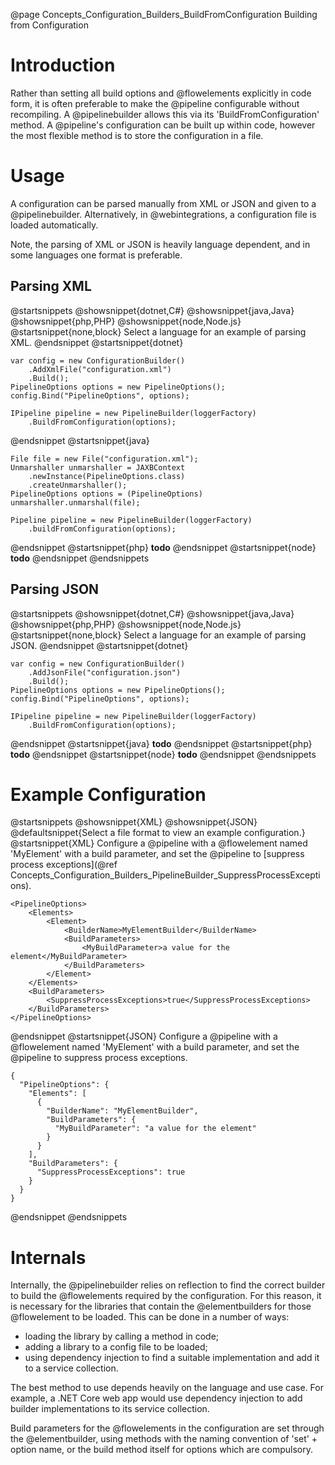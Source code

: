 @page Concepts_Configuration_Builders_BuildFromConfiguration Building from Configuration

# Introduction

Rather than setting all build options and @flowelements explicitly in code form, it is often
preferable to make the @pipeline configurable without recompiling. A @pipelinebuilder allows
this via its 'BuildFromConfiguration' method. A @pipeline's configuration can be built up within
code, however the most flexible method is to store the configuration in a file.

# Usage

A configuration can be parsed manually from XML or JSON and given to a @pipelinebuilder.
Alternatively, in @webintegrations, a configuration file is loaded automatically.

Note, the parsing of XML or JSON is heavily language dependent, and in some languages one format is preferable.

## Parsing XML

@startsnippets
@showsnippet{dotnet,C#}
@showsnippet{java,Java}
@showsnippet{php,PHP}
@showsnippet{node,Node.js}
@startsnippet{none,block}
Select a language for an example of parsing XML.
@endsnippet
@startsnippet{dotnet}
```{cs}
var config = new ConfigurationBuilder()
    .AddXmlFile("configuration.xml")
    .Build();
PipelineOptions options = new PipelineOptions();
config.Bind("PipelineOptions", options);

IPipeline pipeline = new PipelineBuilder(loggerFactory)
    .BuildFromConfiguration(options);
```
@endsnippet
@startsnippet{java}
```{java}
File file = new File("configuration.xml");
Unmarshaller unmarshaller = JAXBContext
    .newInstance(PipelineOptions.class)
    .createUnmarshaller();
PipelineOptions options = (PipelineOptions) unmarshaller.unmarshal(file);

Pipeline pipeline = new PipelineBuilder(loggerFactory)
    .buildFromConfiguration(options);
```
@endsnippet
@startsnippet{php}
**todo**
@endsnippet
@startsnippet{node}
**todo**
@endsnippet
@endsnippets

## Parsing JSON

@startsnippets
@showsnippet{dotnet,C#}
@showsnippet{java,Java}
@showsnippet{php,PHP}
@showsnippet{node,Node.js}
@startsnippet{none,block}
Select a language for an example of parsing JSON.
@endsnippet
@startsnippet{dotnet}
```{cs}
var config = new ConfigurationBuilder()
    .AddJsonFile("configuration.json")
    .Build();
PipelineOptions options = new PipelineOptions();
config.Bind("PipelineOptions", options);

IPipeline pipeline = new PipelineBuilder(loggerFactory)
    .BuildFromConfiguration(options);
```
@endsnippet
@startsnippet{java}
**todo**
@endsnippet
@startsnippet{php}
**todo**
@endsnippet
@startsnippet{node}
**todo**
@endsnippet
@endsnippets


# Example Configuration

@startsnippets
@showsnippet{XML}
@showsnippet{JSON}
@defaultsnippet{Select a file format to view an example configuration.}
@startsnippet{XML}
Configure a @pipeline with a @flowelement named 'MyElement' with a build parameter, and
set the @pipeline to [suppress process exceptions](@ref Concepts_Configuration_Builders_PipelineBuilder_SuppressProcessExceptions).
```{xml}
<PipelineOptions>
    <Elements>
        <Element>
            <BuilderName>MyElementBuilder</BuilderName>
            <BuildParameters>
                <MyBuildParameter>a value for the element</MyBuildParameter>
            </BuildParameters>
        </Element>
    </Elements>
    <BuildParameters>
        <SuppressProcessExceptions>true</SuppressProcessExceptions>
    </BuildParameters>
</PipelineOptions>
```
@endsnippet
@startsnippet{JSON}
Configure a @pipeline with a @flowelement named 'MyElement' with a build parameter, and
set the @pipeline to suppress process exceptions.
```{js}
{
  "PipelineOptions": {
    "Elements": [
      {
        "BuilderName": "MyElementBuilder",
        "BuildParameters": {
          "MyBuildParameter": "a value for the element"
        }
      }
    ],
    "BuildParameters": {
      "SuppressProcessExceptions": true
    }
  }
}
```
@endsnippet
@endsnippets


# Internals

Internally, the @pipelinebuilder relies on reflection to find the correct builder to build
the @flowelements required by the configuration. For this reason, it is necessary for the
libraries that contain the @elementbuilders for those @flowelement to be loaded. This can be done
in a number of ways:
* loading the library by calling a method in code;
* adding a library to a config file to be loaded;
* using dependency injection to find a suitable implementation and add it to a service collection.

The best method to use depends heavily on the language and use case. For example, a .NET Core
web app would use dependency injection to add builder implementations to its service collection.

Build parameters for the @flowelements in the configuration are set through the @elementbuilder,
using methods with the naming convention of 'set' + option name, or the build method itself for
options which are compulsory.

